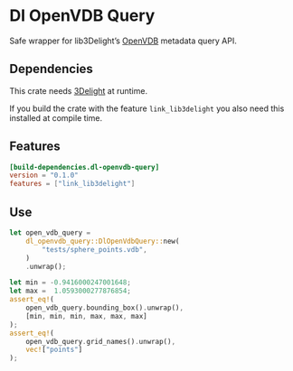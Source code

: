 
# Dl OpenVDB Query

Safe wrapper for lib3Delight’s [OpenVDB](https://www.openvdb.org/)
metadata query API.

## Dependencies

This crate needs [3Delight](https://www.3delight.com/) at runtime.

If you build the crate with the feature `link_lib3delight` you also need
this installed at compile time.

## Features

```toml
[build-dependencies.dl-openvdb-query]
version = "0.1.0"
features = ["link_lib3delight"]
```

## Use

```rust
let open_vdb_query =
    dl_openvdb_query::DlOpenVdbQuery::new(
        "tests/sphere_points.vdb",
    )
    .unwrap();

let min = -0.9416000247001648;
let max =  1.0593000277876854;
assert_eq!(
    open_vdb_query.bounding_box().unwrap(),
    [min, min, min, max, max, max]
);
assert_eq!(
    open_vdb_query.grid_names().unwrap(),
    vec!["points"]
);
```
